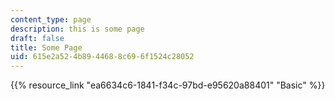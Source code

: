 ```yaml
---
content_type: page
description: this is some page
draft: false
title: Some Page
uid: 615e2a52-4b89-4468-8c69-6f1524c28052
---
```

{{% resource_link "ea6634c6-1841-f34c-97bd-e95620a88401" "Basic" %}}